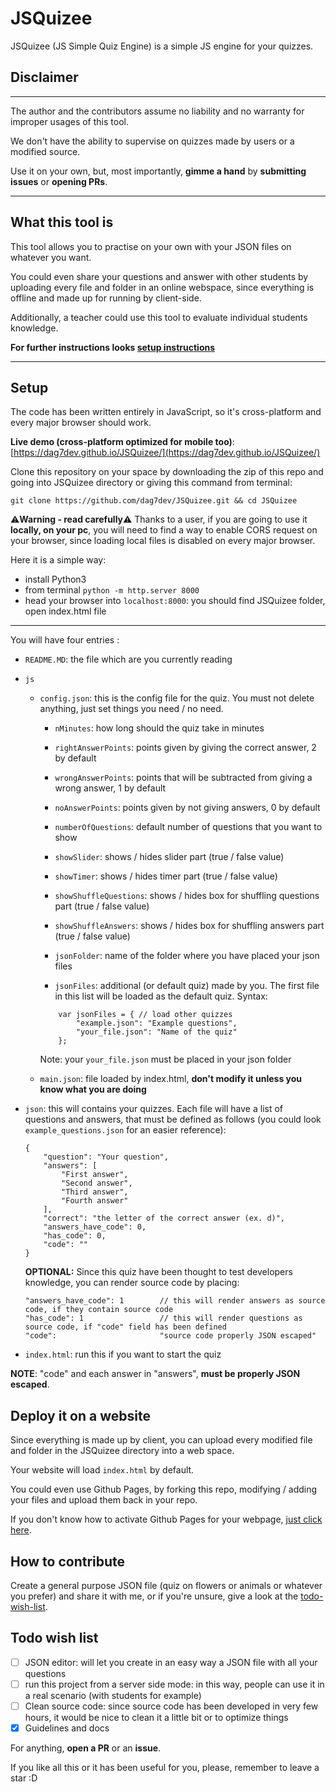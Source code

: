 # JSQuizee
JSQuizee (JS Simple Quiz Engine) is a simple JS engine for your quizzes.

## Disclaimer
---
The author and the contributors assume no liability and no warranty for improper usages of this tool.

We don't have the ability to supervise on quizzes made by users or a modified source.

Use it on your own, but, most importantly, **gimme a hand** by **submitting issues** or **opening PRs**. 

---
## What this tool is
This tool allows you to practise on your own with your JSON files on whatever you want.

You could even share your questions and answer with other students by uploading every file and folder in an online webspace, since everything is offline and made up for running by client-side.

Additionally, a teacher could use this tool to evaluate individual students knowledge.

**For further instructions looks [setup instructions](#setup)**

---

## Setup
The code has been written entirely in JavaScript, so it's cross-platform and every major browser should work. 

**Live demo (cross-platform optimized for mobile too)**: [https://dag7dev.github.io/JSQuizee/](https://dag7dev.github.io/JSQuizee/)

Clone this repository on your space by downloading the zip of this repo and going into JSQuizee directory or giving this command from terminal:
```
git clone https://github.com/dag7dev/JSQuizee.git && cd JSQuizee
```

⚠️**Warning - read carefully**⚠️
Thanks to a user, if you are going to use it **locally, on your pc**, you will need to find a way to enable CORS request on your browser, since loading local files is disabled on every major browser.

Here it is a simple way:
- install Python3
- from terminal `python -m http.server 8000`
- head your browser into `localhost:8000`: you should find JSQuizee folder, open index.html file

---

You will have four entries :
- `README.MD`: the file which are you currently reading
- `js`
    - `config.json`: this is the config file for the quiz. You must not delete anything, just set things you need / no need.
        - `nMinutes`: how long should the quiz take in minutes
        - `rightAnswerPoints`: points given by giving the correct answer, 2 by default
        - `wrongAnswerPoints`: points that will be subtracted from giving a wrong answer, 1 by default
        - `noAnswerPoints`: points given by not giving answers, 0 by default
        - `numberOfQuestions`: default number of questions that you want to show

        - `showSlider`: shows / hides slider part (true / false value)
        - `showTimer`: shows / hides timer part (true / false value)
        - `showShuffleQuestions`: shows / hides box for shuffling questions part (true / false value)
        - `showShuffleAnswers`: shows / hides box for shuffling answers part (true / false value)

        - `jsonFolder`: name of the folder where you have placed your json files
        - `jsonFiles`: additional (or default quiz) made by you. The first file in this list will be loaded as the default quiz. Syntax:
        ```
            var jsonFiles = { // load other quizzes
                "example.json": "Example questions",
                "your_file.json": "Name of the quiz"
            };
        ```
       
        Note: your `your_file.json` must be placed in your json folder

    - `main.json`: file loaded by index.html, __don't modify it unless you know what you are doing__
- `json`: this will contains your quizzes. Each file will have a list of questions and answers, that must be defined as follows (you could look `example_questions.json` for an easier reference):
    ```
    {
        "question": "Your question",
        "answers": [
            "First answer",
            "Second answer",
            "Third answer",
            "Fourth answer"
        ],
        "correct": "the letter of the correct answer (ex. d)",
        "answers_have_code": 0,
        "has_code": 0,
        "code": ""
    }
    ```
    
    **OPTIONAL:** Since this quiz have been thought to test developers knowledge, you can render source code by placing:
    ```
    "answers_have_code": 1        // this will render answers as source code, if they contain source code
    "has_code": 1                 // this will render questions as source code, if "code" field has been defined
    "code":                       "source code properly JSON escaped"
    ```

- `index.html`: run this if you want to start the quiz

**NOTE**: "code" and each answer in "answers", __must be properly JSON escaped__.

## Deploy it on a website
Since everything is made up by client, you can upload every modified file and folder in the JSQuizee directory into a web space.

Your website will load `index.html` by default. 

You could even use Github Pages, by forking this repo, modifying / adding your files and upload them back in your repo.

If you don't know how to activate Github Pages for your webpage, [just click here](https://guides.github.com/features/pages/).

## How to contribute
Create a general purpose JSON file (quiz on flowers or animals or whatever you prefer) and share it with me, or if you're unsure, give a look at the [todo-wish-list](#todo-wish-list).

## Todo wish list
- [ ] JSON editor: will let you create in an easy way a JSON file with all your questions
- [ ] run this project from a server side mode: in this way, people can use it in a real scenario (with students for example)
- [ ] Clean source code: since source code has been developed in very few hours, it would be nice to clean it a little bit or to optimize things
- [X] Guidelines and docs

For anything, **open a PR** or an **issue**.

If you like all this or it has been useful for you, please, remember to leave a star :D
